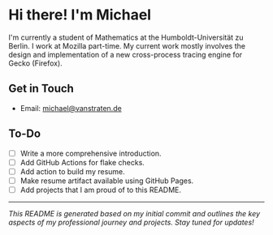 # Hi there! I'm Michael

I'm currently a student of Mathematics at the Humboldt-Universität zu Berlin. I
work at Mozilla part-time. My current work mostly involves the design and
implementation of a new cross-process tracing engine for Gecko (Firefox).

## Get in Touch

- Email: [michael@vanstraten.de](mailto:michael@vanstraten.de)

## To-Do

- [ ] Write a more comprehensive introduction.
- [ ] Add GitHub Actions for flake checks.
- [ ] Add action to build my resume.
- [ ] Make resume artifact available using GitHub Pages.
- [ ] Add projects that I am proud of to this README.

---

_This README is generated based on my initial commit and outlines the key
aspects of my professional journey and projects. Stay tuned for updates!_
